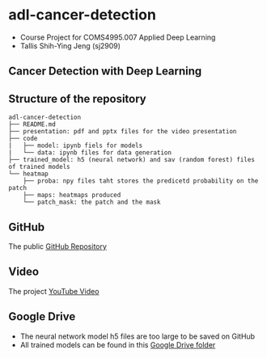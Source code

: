 # adl-cancer-detection

- Course Project for COMS4995.007 Applied Deep Learning
- Tallis Shih-Ying Jeng (sj2909)

## Cancer Detection with Deep Learning

## Structure of the repository
```
adl-cancer-detection
├── README.md
├── presentation: pdf and pptx files for the video presentation
├── code
|	├── model: ipynb fiels for models
|	└── data: ipynb files for data generation
├── trained_model: h5 (neural network) and sav (random forest) files of trained models
└── heatmap
	├── proba: npy files taht stores the predicetd probability on the patch
	├── maps: heatmaps produced
	└── patch_mask: the patch and the mask
```
## GitHub
The public [GitHub Repository](https://github.com/JengTallis/adl-cancer-detection)

## Video
The project [YouTube Video](https://youtu.be/ITjs99j0P14)

## Google Drive
- The neural network model h5 files are too large to be saved on GitHub
- All trained models can be found in this [Google Drive folder](https://drive.google.com/open?id=11OR9OUHLW2S0YqlMnNipjnnSh7ypzDkx)


